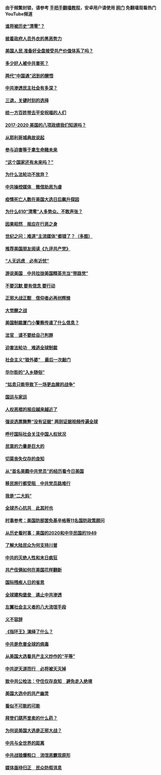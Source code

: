 #### 由于频繁封锁，请参考 [手把手翻墙教程](https://github.com/gfw-breaker/guides/wiki/)，安卓用户请使用 [网门](https://github.com/gfw-breaker/nogfw/blob/master/dl.md?t=02061000) 免翻墙观看热门YouTube频道 

#### [谁将被历史“清零”？](../pages/73/417485.md?t=02061000) 

#### [披着政府人员外衣的黑恶势力](../pages/73/417442.md?t=02061000) 

#### [美国人民 准备好全盘接受共产价值体系了吗？](../pages/73/417491.md?t=02061000) 

#### [多少好人被中共害死？](../pages/73/417144.md?t=02061000) 

#### [两代“中国通”迟到的醒悟](../pages/73/417064.md?t=02061000) 

#### [中共渗透民主社会有多深？](../pages/73/417063.md?t=02061000) 

#### [三退，关键时刻的选择](../pages/73/416969.md?t=02061000) 

#### [给一方百姓带去平安祝福的人们](../pages/73/416941.md?t=02061000) 

#### [2017-2020  美国的八项政绩我们知道吗？](../pages/73/416968.md?t=02061000) 

#### [从耶利哥城典故说起](../pages/73/416892.md?t=02061000) 

#### [参与迫害等于拿生命赌未来](../pages/73/416856.md?t=02061000) 

#### [“这个国家还有未来吗？”](../pages/73/416852.md?t=02061000) 

#### [为什么法轮功不放弃？](../pages/73/416864.md?t=02061000) 

#### [中共操控媒体　微信助恶为虐](../pages/73/416724.md?t=02061000) 

#### [疫情死亡人数在美国大选日后飙升探因](../pages/73/416606.md?t=02061000) 

#### [为什么610“清零”人多势众、不敢声张？](../pages/73/416632.md?t=02061000) 

#### [因果昭然　报应在行恶之身](../pages/73/416582.md?t=02061000) 

#### [世纪之问：难道“主流媒体”都错了？（多图）](../pages/73/416571.md?t=02061000) 

#### [推荐美国朋友阅读《九评共产党》](../pages/73/416510.md?t=02061000) 

#### [“人无远虑　必有近忧”](../pages/73/416513.md?t=02061000) 

#### [游说美国　中共拉拢美国精英充当“带路党”](../pages/73/416529.md?t=02061000) 

#### [不要沉默 要有信念 要行动](../pages/73/416457.md?t=02061000) 

#### [正邪大战正酣　信仰者必再创辉煌](../pages/73/416433.md?t=02061000) 

#### [大觉醒之战](../pages/73/416456.md?t=02061000) 

#### [美国制裁厦门小警察传递了什么信息？](../pages/73/416432.md?t=02061000) 

#### [法官　请不要给自己判罪](../pages/73/416379.md?t=02061000) 

#### [迫害法轮功　难逃全球制裁](../pages/73/416380.md?t=02061000) 

#### [社会主义“狼外婆”　最后一次敲门](../pages/73/416394.md?t=02061000) 

#### [华尔街的“入乡随俗”](../pages/73/416395.md?t=02061000) 

#### [“姑息只能导致下一场更血腥的战争”](../pages/73/416223.md?t=02061000) 

#### [国运与家运](../pages/73/416224.md?t=02061000) 

#### [人权恶棍的报应越来越近了](../pages/73/416276.md?t=02061000) 

#### [强说选票舞弊“没有证据” 两则证据视频传遍全球](../pages/73/416227.md?t=02061000) 

#### [呼吁国际社会关注中国人权状况](../pages/73/416135.md?t=02061000) 

#### [民意的力量是巨大的](../pages/73/416222.md?t=02061000) 

#### [切莫丧失仅存的良知](../pages/73/416134.md?t=02061000) 

#### [从“首名美籍中共党员”的经历看今日美国](../pages/73/416114.md?t=02061000) 

#### [移民旅行都受阻　中共党员路难行](../pages/73/416033.md?t=02061000) 

#### [我是“二大妈”](../pages/73/415529.md?t=02061000) 

#### [全球齐心抗共　此其时也](../pages/73/415989.md?t=02061000) 

#### [时事参考：美国防部罢免基辛格等11名国防政策顾问](../pages/73/415970.md?t=02061000) 

#### [从历史看时事：美国的2020和中华民国的1949](../pages/73/415949.md?t=02061000) 

#### [了解大陆民众为何支持川普](../pages/73/415950.md?t=02061000) 

#### [中共的灭绝人性和末日疯狂](../pages/73/415944.md?t=02061000) 

#### [共产伎俩如何在美国花样翻新](../pages/73/415908.md?t=02061000) 

#### [国际残疾人日的省思](../pages/73/415849.md?t=02061000) 

#### [全球建构堡垒　遏止中共渗透](../pages/73/415850.md?t=02061000) 

#### [左翼社会主义者的八大流氓手段](../pages/73/415802.md?t=02061000) 

#### [义不容辞](../pages/73/415807.md?t=02061000) 

#### [《指环王》演绎了什么？](../pages/73/415739.md?t=02061000) 

#### [中共是危害全球的病毒](../pages/73/415569.md?t=02061000) 

#### [从美国大选看共产主义炒作的“平等”](../pages/73/415654.md?t=02061000) 

#### [中共逆天道而行　必将被天灭掉](../pages/73/415626.md?t=02061000) 

#### [致中共公检法：守住仅存良知　避免走入绝境](../pages/73/415627.md?t=02061000) 

#### [美国大选中的共产幽灵](../pages/73/415618.md?t=02061000) 

#### [看似不可能的可能](../pages/73/415619.md?t=02061000) 

#### [拜登们葫芦里卖的什么药？](../pages/73/415531.md?t=02061000) 

#### [为何说美国大选是正邪大战？](../pages/73/415530.md?t=02061000) 

#### [中共与全世界的距离](../pages/73/415435.md?t=02061000) 

#### [中共战狼爆粗口　流氓恶霸现原形](../pages/73/415426.md?t=02061000) 

#### [媒体亟待归正　民众防假消息](../pages/73/415402.md?t=02061000) 

